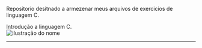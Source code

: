 Repositorio desitnado a armezenar meus arquivos de exercicios de linguagem C.

Introdução a linguagem C.<br>
<img src="https://img.shields.io/static/v1?label=Overview&message=Moura-S&color=B80000&style=for-the-badge&logo=GitHub" alt="ilustração do nome">

<hr>

